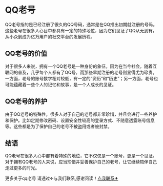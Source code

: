 # QQ老号

​QQ老号指的是已经注册了很久的QQ号码，通常是在QQ推出初期就注册的号码。这些老号在很多人心目中都具有一定的特殊地位，因为它们见证了QQ从无到有，从小众到成为亿万用户的社交平台的发展历程。

## QQ老号的价值

​对于很多人来说，拥有一个QQ老号是一种身份的象征。因为在当今社会，随着互联网的普及，几乎每个人都有了QQ号，而那些早期注册的老号则显得尤为珍贵。一方面，老号的账号数字相对较低，有一定的“资历”和“历史”；另一方面，老号也可能蕴藏着一些个人的记忆和故事，是一个人成长的见证。

## QQ老号的养护

​由于QQ老号的特殊性，很多人对于自己的老号都非常珍惜，并且会进行一些养护和保护。比如定期修改密码、设置安全性较高的登录方式、不随意透露账号信息等。这些都是为了保护自己的老号不被盗用或者被封禁。

## 结语

​QQ老号在很多人心中都有着特殊的地位，它不仅仅是一个账号，更是一个见证。对于拥有QQ老号的人来说，应当珍惜并妥善保护自己的老号，让它继续陪伴自己走过更多的时光。

更多关于qq老号 请通过✈与我们联系,感谢阅读！[点我联系✈](https://wiki.G208.com)